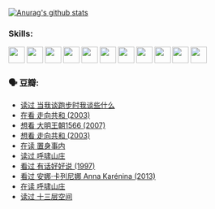 
[![Anurag's github stats](https://github-readme-stats.vercel.app/api?username=w940853815)](https://github.com/anuraghazra/github-readme-stats)

### Skills:

<code><img height="32" src="https://cdn.jsdelivr.net/npm/simple-icons@v5/icons/python.svg"></code>
<code><img height="32" src="https://cdn.jsdelivr.net/npm/simple-icons@v5/icons/javascript.svg"></code>
<code><img height="32" src="https://cdn.jsdelivr.net/npm/simple-icons@v5/icons/django.svg"></code>
<code><img height="32" src="https://cdn.jsdelivr.net/npm/simple-icons@v5/icons/flask.svg"></code>
<code><img height="32" src="https://cdn.jsdelivr.net/npm/simple-icons@v5/icons/vuetify.svg"></code>
<code><img height="32" src="https://cdn.jsdelivr.net/npm/simple-icons@v5/icons/git.svg"></code>
<code><img height="32" src="https://cdn.jsdelivr.net/npm/simple-icons@v5/icons/docker.svg"></code>
<code><img height="32" src="https://cdn.jsdelivr.net/npm/simple-icons@v5/icons/postgresql.svg"></code>
<code><img height="32" src="https://cdn.jsdelivr.net/npm/simple-icons@v5/icons/elasticsearch.svg"></code>
<code><img height="32" src="https://cdn.jsdelivr.net/npm/simple-icons@v5/icons/macos.svg"></code>
<code><img height="32" src="https://cdn.jsdelivr.net/npm/simple-icons@v5/icons/linux.svg"></code>

### 🗣 豆瓣:

<!-- DOUBAN-ACTIVITIES:START -->
- [读过 当我谈跑步时我谈些什么](https://www.douban.com/people/136069238/status/3715422296/?_i=41802765)
- [在看 走向共和‎ (2003)](https://www.douban.com/people/136069238/status/3711470443/?_i=41802765)
- [想看 大明王朝1566‎ (2007)](https://www.douban.com/people/136069238/status/3710980213/?_i=41802765)
- [想看 走向共和‎ (2003)](https://www.douban.com/people/136069238/status/3710980002/?_i=41802765)
- [在读 置身事内](https://www.douban.com/people/136069238/status/3710472151/?_i=41802765)
- [读过 呼啸山庄](https://www.douban.com/people/136069238/status/3710470617/?_i=41802765)
- [看过 有话好好说‎ (1997)](https://www.douban.com/people/136069238/status/3709833172/?_i=41802765)
- [看过 安娜·卡列尼娜 Anna Karénina‎ (2013)](https://www.douban.com/people/136069238/status/3708942010/?_i=41802765)
- [在读 呼啸山庄](https://www.douban.com/people/136069238/status/3701626992/?_i=41802765)
- [读过 十三层空间](https://www.douban.com/people/136069238/status/3700755247/?_i=41802765)
<!-- DOUBAN-ACTIVITIES:END -->
<!--
**w940853815/w940853815** is a ✨ _special_ ✨ repository because its `README.md` (this file) appears on your GitHub profile.

Here are some ideas to get you started:

- 🔭 I’m currently working on ...
- 🌱 I’m currently learning ...
- 👯 I’m looking to collaborate on ...
- 🤔 I’m looking for help with ...
- 💬 Ask me about ...
- 📫 How to reach me: ...
- 😄 Pronouns: ...
- ⚡ Fun fact: ...
-->
